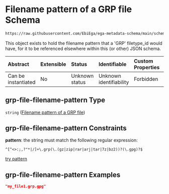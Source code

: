 # Filename pattern of a GRP file Schema

```txt
https://raw.githubusercontent.com/EbiEga/ega-metadata-schema/main/schemas/EGA.common-definitions.json#/definitions/grp-file-filename-pattern
```

This object exists to hold the filename pattern that a 'GRP' filetype\_id would have, for it to be referenced elsewhere within this (or other) JSON schema.

| Abstract            | Extensible | Status         | Identifiable            | Custom Properties | Additional Properties | Access Restrictions | Defined In                                                                                           |
| :------------------ | :--------- | :------------- | :---------------------- | :---------------- | :-------------------- | :------------------ | :--------------------------------------------------------------------------------------------------- |
| Can be instantiated | No         | Unknown status | Unknown identifiability | Forbidden         | Allowed               | none                | [EGA.common-definitions.json\*](../../../schemas/EGA.common-definitions.json "open original schema") |

## grp-file-filename-pattern Type

`string` ([Filename pattern of a GRP file](ega-12-definitions-filename-pattern-of-a-grp-file.md))

## grp-file-filename-pattern Constraints

**pattern**: the string must match the following regular expression:&#x20;

```regexp
^[^<>:;,?"*|/]+\.grp(\.(gz|zip|rar|arj|tar|7z|bz2))?(\.gpg)?$
```

[try pattern](https://regexr.com/?expression=%5E%5B%5E%3C%3E%3A%3B%2C%3F%22*%7C%2F%5D%2B%5C.grp\(%5C.\(gz%7Czip%7Crar%7Carj%7Ctar%7C7z%7Cbz2\)\)%3F\(%5C.gpg\)%3F%24 "try regular expression with regexr.com")

## grp-file-filename-pattern Examples

```json
"my_file1.grp.gpg"
```
